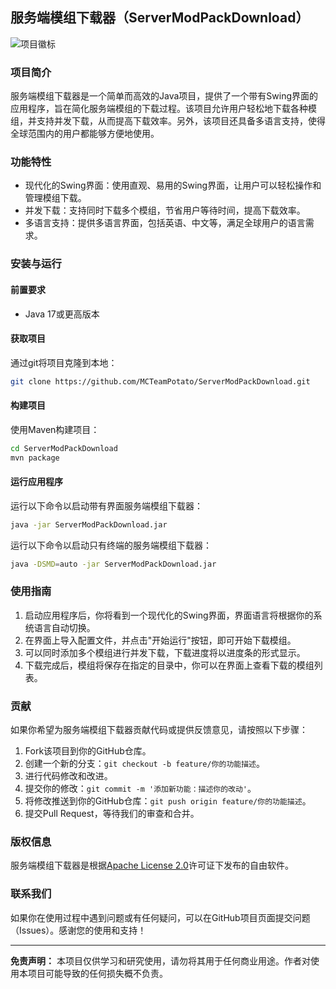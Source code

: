 ## 服务端模组下载器（ServerModPackDownload）

![项目徽标](https://github.com/MCTeamPotato/ServerModPackDownload/blob/main/logo.png)

### 项目简介

服务端模组下载器是一个简单而高效的Java项目，提供了一个带有Swing界面的应用程序，旨在简化服务端模组的下载过程。该项目允许用户轻松地下载各种模组，并支持并发下载，从而提高下载效率。另外，该项目还具备多语言支持，使得全球范围内的用户都能够方便地使用。

### 功能特性

- 现代化的Swing界面：使用直观、易用的Swing界面，让用户可以轻松操作和管理模组下载。
- 并发下载：支持同时下载多个模组，节省用户等待时间，提高下载效率。
- 多语言支持：提供多语言界面，包括英语、中文等，满足全球用户的语言需求。

### 安装与运行

#### 前置要求

- Java 17或更高版本

#### 获取项目

通过git将项目克隆到本地：

```bash
git clone https://github.com/MCTeamPotato/ServerModPackDownload.git
```

#### 构建项目

使用Maven构建项目：

```bash
cd ServerModPackDownload
mvn package
```

#### 运行应用程序

运行以下命令以启动带有界面服务端模组下载器：

```bash
java -jar ServerModPackDownload.jar
```

运行以下命令以启动只有终端的服务端模组下载器：

```bash
java -DSMD=auto -jar ServerModPackDownload.jar
```

### 使用指南

1. 启动应用程序后，你将看到一个现代化的Swing界面，界面语言将根据你的系统语言自动切换。
2. 在界面上导入配置文件，并点击"开始运行"按钮，即可开始下载模组。
3. 可以同时添加多个模组进行并发下载，下载进度将以进度条的形式显示。
4. 下载完成后，模组将保存在指定的目录中，你可以在界面上查看下载的模组列表。

### 贡献

如果你希望为服务端模组下载器贡献代码或提供反馈意见，请按照以下步骤：

1. Fork该项目到你的GitHub仓库。
2. 创建一个新的分支：`git checkout -b feature/你的功能描述`。
3. 进行代码修改和改进。
4. 提交你的修改：`git commit -m '添加新功能：描述你的改动'`。
5. 将修改推送到你的GitHub仓库：`git push origin feature/你的功能描述`。
6. 提交Pull Request，等待我们的审查和合并。

### 版权信息

服务端模组下载器是根据[Apache License 2.0](https://github.com/MCTeamPotato/ServerModPackDownload/blob/main/LICENSE)许可证下发布的自由软件。

### 联系我们

如果你在使用过程中遇到问题或有任何疑问，可以在GitHub项目页面提交问题（Issues）。感谢您的使用和支持！

---

**免责声明：** 本项目仅供学习和研究使用，请勿将其用于任何商业用途。作者对使用本项目可能导致的任何损失概不负责。
